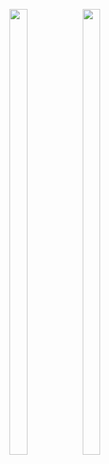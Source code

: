 <p>
          
<img src="https://user-images.githubusercontent.com/124056284/217442610-8fd47419-9571-48f6-9c1c-4191f21f56b3.png" width=25% height=45%>
<img src="https://user-images.githubusercontent.com/124056284/217442873-81e9c8c3-9772-45bb-8172-f6dc495cb714.png" width=25% height=45%>

</p>
